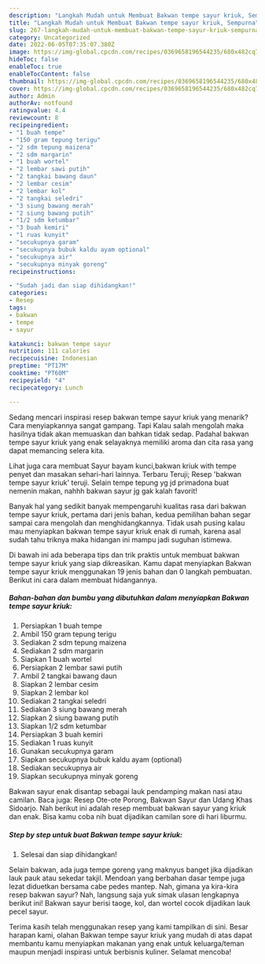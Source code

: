 ```yaml
---
description: "Langkah Mudah untuk Membuat Bakwan tempe sayur kriuk, Sempurna"
title: "Langkah Mudah untuk Membuat Bakwan tempe sayur kriuk, Sempurna"
slug: 267-langkah-mudah-untuk-membuat-bakwan-tempe-sayur-kriuk-sempurna
category: Uncategorized
date: 2022-06-05T07:35:07.380Z
image: https://img-global.cpcdn.com/recipes/0369658196544235/680x482cq70/bakwan-tempe-sayur-kriuk-foto-resep-utama.jpg
hideToc: false
enableToc: true
enableTocContent: false
thumbnail: https://img-global.cpcdn.com/recipes/0369658196544235/680x482cq70/bakwan-tempe-sayur-kriuk-foto-resep-utama.jpg
cover: https://img-global.cpcdn.com/recipes/0369658196544235/680x482cq70/bakwan-tempe-sayur-kriuk-foto-resep-utama.jpg
author: Admin
authorAv: notfound
ratingvalue: 4.4
reviewcount: 8
recipeingredient:
- "1 buah tempe"
- "150 gram tepung terigu"
- "2 sdm tepung maizena"
- "2 sdm margarin"
- "1 buah wortel"
- "2 lembar sawi putih"
- "2 tangkai bawang daun"
- "2 lembar cesim"
- "2 lembar kol"
- "2 tangkai seledri"
- "3 siung bawang merah"
- "2 siung bawang putih"
- "1/2 sdm ketumbar"
- "3 buah kemiri"
- "1 ruas kunyit"
- "secukupnya garam"
- "secukupnya bubuk kaldu ayam optional"
- "secukupnya air"
- "secukupnya minyak goreng"
recipeinstructions:

- "Sudah jadi dan siap dihidangkan!"
categories:
- Resep
tags:
- bakwan
- tempe
- sayur

katakunci: bakwan tempe sayur 
nutrition: 111 calories
recipecuisine: Indonesian
preptime: "PT17M"
cooktime: "PT60M"
recipeyield: "4"
recipecategory: Lunch

---
```



Sedang mencari inspirasi resep bakwan tempe sayur kriuk yang menarik? Cara menyiapkannya sangat gampang. Tapi Kalau salah mengolah maka hasilnya tidak akan memuaskan dan bahkan tidak sedap. Padahal bakwan tempe sayur kriuk yang enak selayaknya memiliki aroma dan cita rasa yang dapat memancing selera kita.


Lihat juga cara membuat Sayur bayam kunci,bakwan kriuk with tempe penyet dan masakan sehari-hari lainnya. Terbaru Teruji; Resep &#39;bakwan tempe sayur kriuk&#39; teruji. Selain tempe tepung yg jd primadona buat nemenin makan, nahhh bakwan sayur jg gak kalah favorit!

Banyak hal yang sedikit banyak mempengaruhi kualitas rasa dari bakwan tempe sayur kriuk, pertama dari jenis bahan, kedua pemilihan bahan segar sampai cara mengolah dan menghidangkannya. Tidak usah pusing kalau mau menyiapkan bakwan tempe sayur kriuk enak di rumah, karena asal sudah tahu triknya maka hidangan ini mampu jadi suguhan istimewa.


Di bawah ini ada beberapa tips dan trik praktis untuk membuat bakwan tempe sayur kriuk yang siap dikreasikan. Kamu dapat menyiapkan Bakwan tempe sayur kriuk menggunakan 19 jenis bahan dan 0 langkah pembuatan. Berikut ini cara dalam membuat hidangannya.

<!--inarticleads1-->

##### Bahan-bahan dan bumbu yang dibutuhkan dalam menyiapkan Bakwan tempe sayur kriuk:

1. Persiapkan 1 buah tempe
1. Ambil 150 gram tepung terigu
1. Sediakan 2 sdm tepung maizena
1. Sediakan 2 sdm margarin
1. Siapkan 1 buah wortel
1. Persiapkan 2 lembar sawi putih
1. Ambil 2 tangkai bawang daun
1. Siapkan 2 lembar cesim
1. Siapkan 2 lembar kol
1. Sediakan 2 tangkai seledri
1. Sediakan 3 siung bawang merah
1. Siapkan 2 siung bawang putih
1. Siapkan 1/2 sdm ketumbar
1. Persiapkan 3 buah kemiri
1. Sediakan 1 ruas kunyit
1. Gunakan secukupnya garam
1. Siapkan secukupnya bubuk kaldu ayam (optional)
1. Sediakan secukupnya air
1. Siapkan secukupnya minyak goreng


Bakwan sayur enak disantap sebagai lauk pendamping makan nasi atau camilan. Baca juga: Resep Ote-ote Porong, Bakwan Sayur dan Udang Khas Sidoarjo. Nah berikut ini adalah resep membuat bakwan sayur yang kriuk dan enak. Bisa kamu coba nih buat dijadikan camilan sore di hari liburmu. 

<!--inarticleads2-->

##### Step by step untuk buat Bakwan tempe sayur kriuk:


1. Selesai dan siap dihidangkan!

Selain bakwan, ada juga tempe goreng yang maknyus banget jika dijadikan lauk pauk atau sekedar takjil. Mendoan yang berbahan dasar tempe juga lezat diduetkan bersama cabe pedes mantep. Nah, gimana ya kira-kira resep bakwan sayur? Nah, langsung saja yuk simak ulasan lengkapnya berikut ini! Bakwan sayur berisi taoge, kol, dan wortel cocok dijadikan lauk pecel sayur. 

Terima kasih telah menggunakan resep yang kami tampilkan di sini. Besar harapan kami, olahan Bakwan tempe sayur kriuk yang mudah di atas dapat membantu kamu menyiapkan makanan yang enak untuk keluarga/teman maupun menjadi inspirasi untuk berbisnis kuliner. Selamat mencoba!
